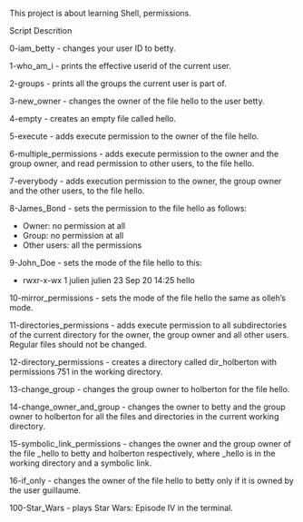 This project is about learning Shell, permissions.

Script Descrition

0-iam_betty - changes your user ID to betty.

1-who_am_i - prints the effective userid of the current user.

2-groups - prints all the groups the current user is part of.

3-new_owner - changes the owner of the file hello to the user betty.

4-empty - creates an empty file called hello.

5-execute - adds execute permission to the owner of the file hello.

6-multiple_permissions - adds execute permission to the owner and the group owner, and read permission to other users, to the file hello.

7-everybody - adds execution permission to the owner, the group owner and the other users, to the file hello.

8-James_Bond - sets the permission to the file hello as follows:
- Owner: no permission at all
- Group: no permission at all
- Other users: all the permissions

9-John_Doe - sets the mode of the file hello to this:
- rwxr-x-wx 1 julien julien 23 Sep 20 14:25 hello

10-mirror_permissions - sets the mode of the file hello the same as olleh’s mode.

11-directories_permissions - adds execute permission to all subdirectories of the current directory for the owner, the group owner and all other users. Regular files should not be changed.

12-directory_permissions - creates a directory called dir_holberton with permissions 751 in the working directory.

13-change_group - changes the group owner to holberton for the file hello.

14-change_owner_and_group - changes the owner to betty and the group owner to holberton for all the files and directories in the current working directory.

15-symbolic_link_permissions - changes the owner and the group owner of the file _hello to betty and holberton respectively, where _hello is in the working directory and a symbolic link.

16-if_only - changes the owner of the file hello to betty only if it is owned by the user guillaume.

100-Star_Wars - plays Star Wars: Episode IV in the terminal.